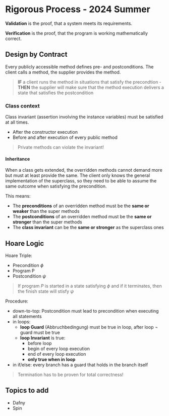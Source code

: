# Rigorous Process - 2024 Summer

**Validation** is the proof, that a system meets its requirements.

**Verification** is the proof, that the program is working mathematically correct.

## Design by Contract

Every publicly accessible method defines pre- and postconditions.
The client calls a method, the supplier provides the method.

> **IF** a client runs the method in situations that satisfy the precondtion -
> **THEN** the supplier will make sure that the method execution delivers a state that satisfies the postcondition

### Class context

Class invariant (assertion involving the instance variables) must be satisfied at all times.

- After the constructor execution
- Before and after execution of every public method

> Private methods can violate the invariant!

#### Inheritance

When a class gets extended, the overridden methods cannot demand more but must at least provide the same.
The client only knows the general implementation of the superclass,
so they need to be able to assume the same outcome when satisfying the precondition.

This means:

- The **preconditions** of an overridden method must be the **same or weaker** than the super methods
- The **postconditions** of an overridden method must be the **same or stronger** than the super methods
- The **class invariant** can be the **same or stronger** as the superclass ones

## Hoare Logic

Hoare Triple:

- Precondition $\phi$
- Program P
- Postcondition $\psi$

> If program $P$ is started in a state satisfying $\phi$ and if it terminates, then the finish state will stisfy $\psi$

Procedure:

- down-to-top: Postcondition must lead to precondition when executing all statements
- in loops:
  - **loop Guard** (Abbruchbedingung) must be true in loop, after loop $\neg$ guard must be true
  - **loop Invariant** is true:
    - before loop
    - begin of every loop execution
    - end of every loop execution
    - **only true when in loop**
- in if/else: every branch has a guard that holds in the branch itself

> Termination has to be proven for total correctness!

## Topics to add

- Dafny
- Spin
